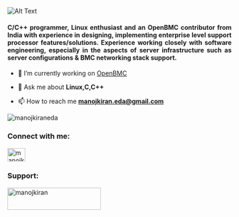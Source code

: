 ![Alt Text](https://raw.githubusercontent.com/manojkiraneda/manojkiraneda/master/Manojkiran%20Eda_README.gif)

<h4 style="text-align:justify" align="left">C/C++ programmer, Linux enthusiast and an OpenBMC contributor from India with experience in designing, implementing enterprise level support processor features/solutions. Experience working closely with software engineering, especially in the aspects of server infrastructure such as server configurations & BMC networking stack support.</h4>

- 🔭 I’m currently working on [OpenBMC](https://github.com/openbmc/openbmc)

- 💬 Ask me about **Linux,C,C++**

- 📫 How to reach me **manojkiran.eda@gmail.com**
<p>&nbsp;<img align="left" src="https://github-readme-stats.vercel.app/api?username=manojkiraneda&show_icons=true&locale=en" alt="manojkiraneda" /></p>
<h3 align="left">Connect with me:</h3>
<p align="left">
<a href="https://linkedin.com/in/manojkiraneda" target="blank"><img align="center" src="https://cdn.jsdelivr.net/npm/simple-icons@3.0.1/icons/linkedin.svg" alt="manojkiraneda" height="30" width="40" /></a>
</p>
<h3 align="left">Support:</h3>
<p><a href="https://www.buymeacoffee.com/manojkiran"> <img align="left" src="https://cdn.buymeacoffee.com/buttons/v2/default-yellow.png" height="50" width="210" alt="manojkiran" /></a></p>
